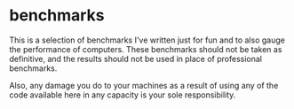 # benchmarks
This is a selection of benchmarks I've written just for fun and to also gauge the performance of computers. These benchmarks should not be taken as definitive, and the results should not be used in place of professional benchmarks.

Also, any damage you do to your machines as a result of using any of the code available here in any capacity is your sole responsibility.
